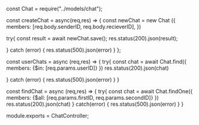 const Chat = require("../models/chat");


const createChat = async(req,res) => {
  const newChat = new Chat ({
    members: [req.body.senderID, req.body.recieverID],
  })

  try{
    const result = await newChat.save();
    res.status(200).json(result);

  } catch (error) {
      res.status(500).json(error)
  }
};

const userChats = async (req,res) => {
  try{
    const chat = await Chat.find({
      members: {$in: [req.params.userID]}
    })
    res.status(200).json(chat)

  } catch (error) {
    res.status(500).json(error)
}
}

const findChat = async (req,res) => {
  try{
    const chat = await Chat.findOne({
      members: {$all: [req.params.firstID, req.params.secondID]}
    })
    res.status(200).json(chat)
  } catch(error) {
    res.status(500).json(error)
  }
}

module.exports = ChatController;
